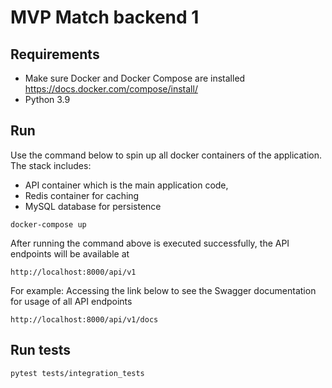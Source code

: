 # MVP Match backend 1

## Requirements
- Make sure Docker and Docker Compose are installed https://docs.docker.com/compose/install/
- Python 3.9

## Run

Use the command below to spin up all docker containers of the application.
The stack includes:
- API container which is the main application code,
- Redis container for caching
- MySQL database for persistence
```commandline
docker-compose up
```

After running the command above is executed successfully, the API endpoints will be available at 
```commandline
http://localhost:8000/api/v1
```

For example: Accessing the link below to see the Swagger documentation for usage of all API endpoints
```commandline
http://localhost:8000/api/v1/docs
```

## Run tests

```commandline
pytest tests/integration_tests 
```